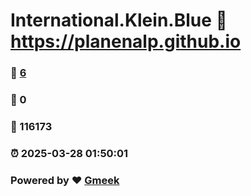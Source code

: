 # International.Klein.Blue :link: https://planenalp.github.io 
### :page_facing_up: [6](https://planenalp.github.io/tag.html) 
### :speech_balloon: 0 
### :hibiscus: 116173 
### :alarm_clock: 2025-03-28 01:50:01 
### Powered by :heart: [Gmeek](https://github.com/Meekdai/Gmeek)
